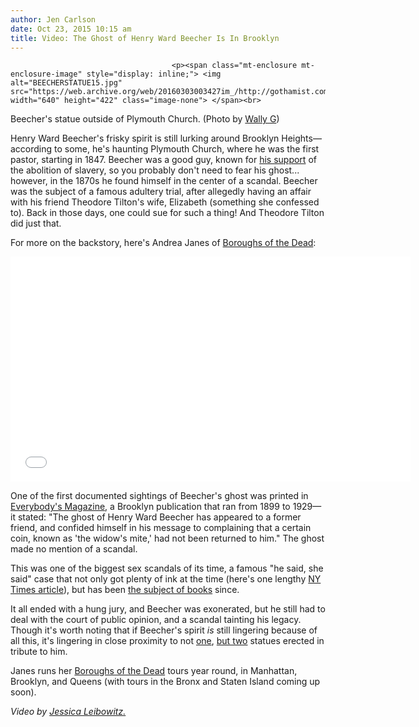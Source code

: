 ```yaml
---
author: Jen Carlson
date: Oct 23, 2015 10:15 am
title: Video: The Ghost of Henry Ward Beecher Is In Brooklyn
---
```


	
										<p><span class="mt-enclosure mt-enclosure-image" style="display: inline;"> <img alt="BEECHERSTATUE15.jpg" src="https://web.archive.org/web/20160303003427im_/http://gothamist.com/attachments/arts_jen/BEECHERSTATUE15.jpg" width="640" height="422" class="image-none"> </span><br>
<span class="photo_caption">Beecher&apos;s statue outside of Plymouth Church. (Photo by <a href="https://web.archive.org/web/20160303003427/https://www.flickr.com/photos/wallyg/181578444">Wally G</a>)</span></p>

<p>Henry Ward Beecher&apos;s frisky spirit is still lurking around Brooklyn Heights&#x2014;according to some, he&apos;s haunting Plymouth Church, where he was the first pastor, starting in 1847. Beecher was a good guy, known for <a href="https://web.archive.org/web/20160303003427/http://www.aaregistry.org/historic_events/view/henry-w-beecher-spoke-against-slavery">his support</a> of the abolition of slavery, so you probably don&apos;t need to fear his ghost... however, in the 1870s he found himself in the center of a scandal. Beecher was the subject of a famous adultery trial, after allegedly having an affair with his friend Theodore Tilton&apos;s wife, Elizabeth (something she confessed to). Back in those days, one could sue for such a thing! And Theodore Tilton did just that.</p>

<p>For more on the backstory, here&apos;s Andrea Janes of <a href="https://web.archive.org/web/20160303003427/http://boroughsofthedead.com/">Boroughs of the Dead</a>:</p>

<p><iframe frameborder="0" width="640" height="360" src="//web.archive.org/web/20160303003427if_/http://www.dailymotion.com/embed/video/k4i1yVpdygObyKdt8mX?autoPlay=1" allowfullscreen></iframe></p>

<p>One of the first documented sightings of Beecher&apos;s ghost was printed in <a href="https://web.archive.org/web/20160303003427/https://en.wikipedia.org/wiki/Everybody%27s_Magazine">Everybody&apos;s Magazine</a>, a Brooklyn publication that ran from 1899 to 1929&#x2014;it stated: &quot;The ghost of Henry Ward Beecher has appeared to a former friend, and confided himself in his message to complaining that a certain coin, known as &apos;the widow&apos;s mite,&apos; had not been returned to him.&quot; The ghost made no mention of a scandal.</p>

<p>This was one of the biggest sex scandals of its time, a famous &quot;he said, she said&quot; case that not only got plenty of ink at the time (here&apos;s one lengthy <a href="https://web.archive.org/web/20160303003427/http://query.nytimes.com/mem/archive-free/pdf?res=9503E6D91438E63ABC4151DFBE66838F669FDE">NY Times article</a>), but has been <a href="https://web.archive.org/web/20160303003427/https://www.nytimes.com/books/00/01/30/reviews/000130.30donaldt.html">the subject of books</a> since. </p>

<p>It all ended with a hung jury, and Beecher was exonerated, but he still had to deal with the court of public opinion, and a scandal tainting his legacy. Though it&apos;s worth noting that if Beecher&apos;s spirit <em>is</em> still lingering because of all this, it&apos;s lingering in close proximity to not <a href="https://web.archive.org/web/20160303003427/http://www.brooklynvisualheritage.org/beecher-statue-plymouth-church-orange-street">one</a>, <a href="https://web.archive.org/web/20160303003427/http://www.nycgovparks.org/parks/columbus-park/monuments/102">but two</a> statues erected in tribute to him.</p>

<p>Janes runs her <a href="https://web.archive.org/web/20160303003427/http://boroughsofthedead.com/">Boroughs of the Dead</a> tours year round, in Manhattan, Brooklyn, and Queens (with tours in the Bronx and Staten Island coming up soon).</p>

<p><em>Video by <a href="https://web.archive.org/web/20160303003427/http://www.twitter.com/j_leibowitz">Jessica Leibowitz.</a></em></p>					
										
									
				